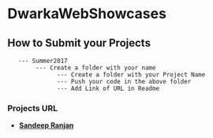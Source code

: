 # DwarkaWebShowcases

## How to Submit your Projects
       --- Summer2017
            --- Create a folder with your name 
                  --- Create a folder with your Project Name 
                  --- Push your code in the above folder
                  --- Add Link of URL in Readme 

### Projects URL
 - **[Sandeep Ranjan](https://github.com/srsandy/DwarkaWebShowcases/tree/master/Summer2017/Sandeep%20Ranjan/Expenso)**
